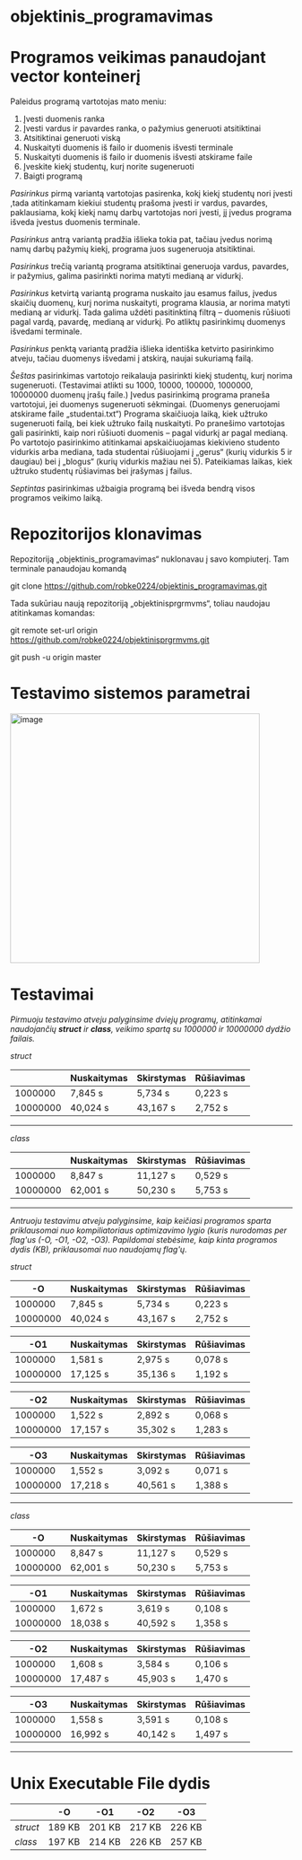 # objektinis_programavimas

# Programos veikimas panaudojant vector konteinerį

Paleidus programą vartotojas mato meniu:
1.	Įvesti duomenis ranka
2.	Įvesti vardus ir pavardes ranka, o pažymius generuoti atsitiktinai
3.	Atsitiktinai generuoti viską
4.	Nuskaityti duomenis iš failo ir duomenis išvesti terminale
5.	Nuskaityti duomenis iš failo ir duomenis išvesti atskirame faile
6.	Įveskite kiekį studentų, kurį norite sugeneruoti 
7.	Baigti programą

   
*Pasirinkus* pirmą variantą vartotojas pasirenka, kokį kiekį studentų nori įvesti ,tada atitinkamam kiekiui studentų prašoma įvesti ir vardus, pavardes, paklausiama, kokį kiekį namų darbų vartotojas nori įvesti, jį įvedus programa išveda įvestus duomenis terminale.

*Pasirinkus* antrą variantą pradžia išlieka tokia pat, tačiau įvedus norimą namų darbų pažymių kiekį, programa juos sugeneruoja atsitiktinai.

*Pasirinkus* trečią variantą programa atsitiktinai generuoja vardus, pavardes, ir pažymius, galima pasirinkti norima matyti medianą ar vidurkį.

*Pasirinkus* ketvirtą variantą programa nuskaito jau esamus failus, įvedus skaičių duomenų, kurį norima nuskaityti, programa klausia, ar norima matyti medianą ar vidurkį. Tada galima uždėti pasitinktiną filtrą – duomenis rūšiuoti pagal vardą, pavardę, medianą ar vidurkį. Po atliktų pasirinkimų duomenys išvedami terminale.

*Pasirinkus* penktą variantą pradžia išlieka identiška ketvirto pasirinkimo atveju, tačiau duomenys išvedami į atskirą, naujai sukuriamą failą.

*Šeštas* pasirinkimas vartotojo reikalauja pasirinkti kiekį studentų, kurį norima sugeneruoti. (Testavimai atlikti su  1000, 10000, 100000, 1000000, 10000000 duomenų įrašų faile.) Įvedus pasirinkimą programa praneša vartotojui, jei duomenys sugeneruoti sėkmingai. (Duomenys generuojami atskirame faile „studentai.txt“) Programa skaičiuoja laiką, kiek užtruko sugeneruoti failą,  bei kiek užtruko failą nuskaityti. Po pranešimo vartotojas gali pasirinkti, kaip nori rūšiuoti duomenis – pagal vidurkį ar pagal medianą. Po vartotojo pasirinkimo atitinkamai apskaičiuojamas kiekivieno studento vidurkis arba mediana, tada studentai rūšiuojami į „gerus“ (kurių vidurkis 5 ir daugiau) bei į „blogus“ (kurių vidurkis mažiau nei 5). Pateikiamas laikas, kiek užtruko studentų rūšiavimas bei įrašymas į failus.

*Septintas* pasirinkimas užbaigia programą bei išveda bendrą visos programos veikimo laiką.


# 	Repozitorijos klonavimas

Repozitoriją „objektinis_programavimas“ nuklonavau į savo kompiuterį. Tam terminale panaudojau komandą 

git clone https://github.com/robke0224/objektinis_programavimas.git

Tada sukūriau naują repozitoriją „objektinisprgrmvms“, toliau naudojau atitinkamas komandas:

git remote set-url origin https://github.com/robke0224/objektinisprgrmvms.git

git push -u origin master


# Testavimo sistemos parametrai

<img width="445" alt="image" src="https://github.com/robke0224/objektinisprgrmvms/assets/154459735/c7d8af55-d8b1-4383-a09a-09296d8d0dee">


# Testavimai
*Pirmuoju testavimo atveju palyginsime dviejų programų, atitinkamai naudojančių **struct** ir **class**, veikimo spartą su 1000000 ir 10000000 dydžio failais.*

*struct*

|         | Nuskaitymas | Skirstymas | Rūšiavimas |
|----------|----------|----------|----------|
| 1000000  | 7,845 s | 5,734 s | 0,223 s |
| 10000000 | 40,024 s | 43,167 s | 2,752 s |

----------------------------------------------------------------------------------------------------------------------------

*class*

|         | Nuskaitymas | Skirstymas | Rūšiavimas |
|----------|----------|----------|----------|
| 1000000  | 8,847 s | 11,127 s | 0,529 s |
| 10000000 | 62,001 s | 50,230 s | 5,753 s |


----------------------------------------------------------------------------------------------------------------------------

*Antruoju testavimu atveju palyginsime, kaip keičiasi programos sparta priklausomai nuo kompiliatoriaus optimizavimo lygio (kuris nurodomas per flag'us (-O, -O1, -O2, -O3). Papildomai stebėsime, kaip kinta programos dydis (KB), priklausomai nuo naudojamų flag'ų.*

*struct*

| -O | Nuskaitymas | Skirstymas | Rūšiavimas |
|----------|----------|----------|----------|
| 1000000  | 7,845 s | 5,734 s | 0,223 s |
| 10000000 | 40,024 s | 43,167 s | 2,752 s |


| -O1 | Nuskaitymas | Skirstymas | Rūšiavimas |
|----------|----------|----------|----------|
| 1000000  | 1,581 s | 2,975 s | 0,078 s |
| 10000000 | 17,125 s | 35,136 s | 1,192 s |

| -O2 | Nuskaitymas | Skirstymas | Rūšiavimas |
|----------|----------|----------|----------|
| 1000000  | 1,522 s | 2,892 s | 0,068 s |
| 10000000 | 17,157 s | 35,302 s | 1,283 s |

| -O3 | Nuskaitymas | Skirstymas | Rūšiavimas |
|----------|----------|----------|----------|
| 1000000  | 1,552 s | 3,092 s | 0,071 s |
| 10000000 | 17,218 s | 40,561 s | 1,388 s |

------------------------------------------------------------------------------------------------------------

*class*

|   -O  | Nuskaitymas | Skirstymas | Rūšiavimas |
|----------|----------|----------|----------|
| 1000000  | 8,847 s | 11,127 s | 0,529 s |
| 10000000 | 62,001 s | 50,230 s | 5,753 s |

| -O1 | Nuskaitymas | Skirstymas | Rūšiavimas |
|----------|----------|----------|----------|
| 1000000  | 1,672 s | 3,619 s | 0,108 s |
| 10000000 | 18,038 s | 40,592 s | 1,358 s |

| -O2 | Nuskaitymas | Skirstymas | Rūšiavimas |
|----------|----------|----------|----------|
| 1000000  | 1,608 s | 3,584 s | 0,106 s |
| 10000000 | 17,487 s | 45,903 s | 1,470 s |

| -O3 | Nuskaitymas | Skirstymas | Rūšiavimas |
|----------|----------|----------|----------|
| 1000000  | 1,558 s | 3,591 s | 0,108 s |
| 10000000 | 16,992 s | 40,142 s | 1,497 s |

-----------------------------------------------------------------------------------------------------------

# Unix Executable File dydis 

|       | -O   | -O1  | -O2  | -O3  |
|------|------|------|------|------|
| *struct* | 189 KB | 201 KB | 217 KB | 226 KB |
| *class*  | 197 KB | 214 KB | 226 KB | 257 KB |

